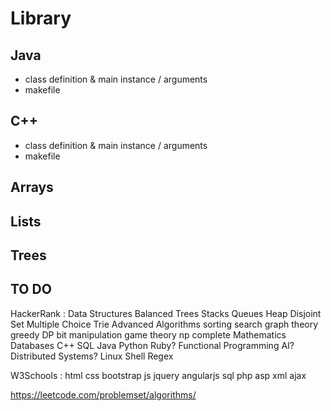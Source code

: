 # Library

## Java
- class definition & main instance / arguments
- makefile

## C++
- class definition & main instance / arguments
- makefile

## Arrays

## Lists

## Trees

## TO DO

HackerRank : 
Data Structures 
	Balanced Trees
	Stacks
	Queues
	Heap
	Disjoint Set
	Multiple Choice
	Trie
	Advanced
Algorithms
	sorting
	search
	graph theory
	greedy
	DP
	bit manipulation
	game theory
	np complete
Mathematics
Databases
C++
SQL
Java
Python
Ruby?
Functional Programming
AI?
Distributed Systems?
Linux Shell
Regex

W3Schools :
html
css
bootstrap
js
jquery
angularjs
sql
php
asp
xml
ajax

https://leetcode.com/problemset/algorithms/
